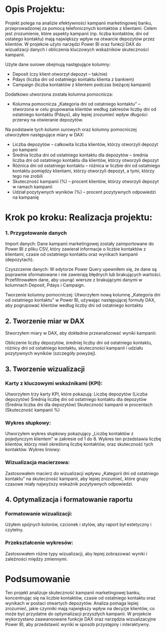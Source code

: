 # Opis Projektu:

Projekt polega na analizie efektywności kampanii marketingowej banku, przeprowadzonej za pomocą telefonicznych kontaktów z klientami. Celem jest zrozumienie, które aspekty kampanii (np. liczba kontaktów, dni od ostatego kontaktu) mają największy wpływ na otwarcie depozytów przez klientów. W projekcie użyto narzędzi Power BI oraz funkcji DAX do wizualizacji danych i obliczenia kluczowych wskaźników skuteczności kampanii.

Użyte dane surowe obejmują następujące kolumny:

- Deposit (czy klient otworzył depozyt – tak/nie)
- Pdays (liczba dni od ostatniego kontaktu klienta z bankiem)
- Campaign (liczba kontaktów z klientem podczas bieżącej kampanii)

Dodatkowo utworzona została kolumna pomocnicza:
- Kolumna pomocnicza „Kategoria dni od ostatniego kontaktu” – stworzona w celu grupowania klientów według zakresów liczby dni od ostatniego kontaktu (Pdays), aby lepiej zrozumieć wpływ długości przerwy na otwieranie depozytów.

Na podstawie tych kolumn surowych oraz kolumny pomocniczej utworzyłem następujące miary w DAX:
- Liczba depozytów – całkowita liczba klientów, którzy otworzyli depozyt po kampanii
- Średnia liczba dni od ostatniego kontaktu dla depozytów – średnia liczba dni od ostatniego kontaktu dla klientów, którzy otworzyli depozyt
- Różnica dni od ostatniego kontaktu – różnica w liczbie dni od ostatniego kontaktu pomiędzy klientami, którzy otworzyli depozyt, a tymi, którzy tego nie zrobili
- Skuteczność kampanii (%) – procent klientów, którzy otworzyli depozyt w ramach kampanii
- Udział pozytywnych wyników (%) – procent pozytywnych odpowiedzi na kampanię

# Krok po kroku: Realizacja projektu:

### 1. Przygotowanie danych

Import danych: Dane kampanii marketingowej zostały zaimportowane do Power BI z pliku CSV, który zawierał informacje o liczbie kontaktów z klientami, czasie od ostatniego kontaktu oraz wynikach kampanii (depozytach).

Czyszczenie danych: W edytorze Power Query upewniłem się, że dane są poprawnie sformatowane i nie zawierają błędnych lub brakujących wartości. Przefiltrowałem dane, aby usunąć wiersze z brakującymi danymi w kolumnach Deposit, Pdays i Campaign.

Tworzenie kolumny pomocniczej: Utworzyłem nową kolumnę „Kategoria dni od ostatniego kontaktu” w Power BI, używając następującej formuły DAX, aby pogrupować klientów według liczby dni od ostatniego kontaktu

## 2. Tworzenie miar w DAX

Stworzyłem miary w DAX, aby dokładnie przeanalizować wyniki kampanii:

Obliczenie liczby depozytów, średniej liczby dni od ostatniego kontaktu, różnicy dni od ostatniego kontaktu, skuteczności kampanii i udziału pozytywnych wyników (szczegóły powyżej).

## 3. Tworzenie wizualizacji

### Karty z kluczowymi wskaźnikami (KPI):

Utworzyłem trzy karty KPI, które pokazują:
Liczbę depozytów (Liczba depozytów)
Średnią liczbę dni od ostatniego kontaktu dla depozytów (Średnia liczba dni dla depozytów)
Skuteczność kampanii w procentach (Skuteczność kampanii %)

### Wykres słupkowy: 

Utworzyłem wykres słupkowy pokazujący „Liczbę kontaktów z pojedynczym klientem” w zakresie od 1 do 8. Wykres ten przedstawia liczbę klientów, którzy mieli określoną liczbę kontaktów, oraz skuteczność tych kontaktów.
Wykres liniowy:

### Wizualizacja macierzowa:

Zastosowałem macierz do wizualizacji wpływu „Kategorii dni od ostatniego kontaktu” na skuteczność kampanii, aby lepiej zrozumieć, które grupy czasowe miały najwyższy wskaźnik pozytywnych odpowiedzi.

## 4. Optymalizacja i formatowanie raportu

### Formatowanie wizualizacji:

Użyłem spójnych kolorów, czcionek i stylów, aby raport był estetyczny i czytelny.

### Przekształcenie wykresów:

Zastosowałem różne typy wizualizacji, aby lepiej zobrazować wyniki i zależności między zmiennymi.

# Podsumowanie

Ten projekt analizuje skuteczność kampanii marketingowej banku, koncentrując się na liczbie kontaktów, czasie od ostatniego kontaktu oraz wynikach w postaci otwartych depozytów. Analiza pomaga lepiej zrozumieć, jakie czynniki mają największy wpływ na decyzje klientów, co może być przydatne do optymalizacji przyszłych kampanii. W projekcie wykorzystano zaawansowane funkcje DAX oraz narzędzia wizualizacyjne Power BI, aby przedstawić wyniki w sposób przystępny i interaktywny.
